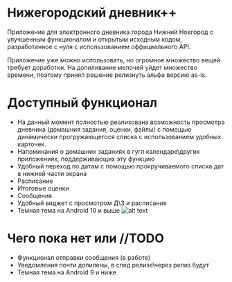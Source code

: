 # Нижегородский дневник++
Приложение для электронного дневника города Нижний Новгород с улучшенным функционалом и открытым исходным кодом, разработанное с нуля
с использованием оффициального API. 

Приложение уже можно использовать, но огромное множество вещей требует доработки. На допиливание мелочей уйдет множество времени, поэтому принял решение релизнуть альфа версию
as-is.

# Доступный функционал
* На данный момент полностью реализована возможность просмотра дневника (домашния задания, оценки, файлы) с помощью динамически прогружающегося списка с использованием удобных карточек.
* Напоминания о домашних заданиях в гугл календаре\других приложениях, поддерживающих эту функцию
* Удобный переход по датам с помощью прокручиваемого списка дат в нижней части экрана
* Расписание
* Итоговые оценки
* Сообщения
* Удобный виджет с просмотром Д\З и расписания
* Темная тема на Android 10 и выше 
![alt text](https://github.com/snowadv/nnDiaryPlus/blob/master/1.png)

# Чего пока нет или //TODO
* Функционал отправки сообщения (в работе)
* Уведомления почти допилены, в след релизе\через релиз будут
* Темная тема на Android 9 и ниже

